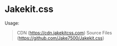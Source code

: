 # Jakekit.css

Usage:
> CDN (https://cdn.jakekitcss.com)
> Source Files (https://github.com/Jake7500/Jakekit.css)
